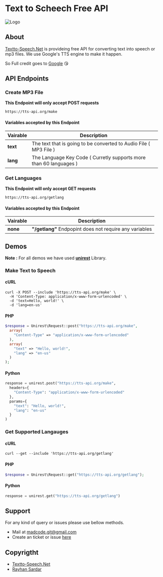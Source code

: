 # Text to Scheech Free API
![Logo](https://i.imgur.com/ZJ6o6r2.png)

## About
[Textto-Speech.Net](https://www.textto-speech.net) is provideing free API for converting text into speech or mp3 files. We use Google's TTS engine to make it happen.

So Full credit goes to [Google](https://www.google.com/) 😘

## API Endpoints

### Create MP3 File
__This Endpoint will only accept POST requests__
```
https://tts-api.org/make
```

#### Variables accepted by this Endpoint
Vairable | Description
--- | ---
__text__ | The text that is going to be converted to Audio File ( MP3 File )
__lang__ | The Language Key Code ( Curretly supports more than 60 languages )

### Get Languages
__This Endpoint will only accept GET requests__
```
https://tts-api.org/getlang
```

#### Variables accepted by this Endpoint
Vairable | Description
--- | ---
__none__ | __"/getlang"__ Endpopint does not require any variables

## Demos 

__Note :__ For all demos we have used __[unirest](http://unirest.io/)__ Library.

### Make Text to Speech

#### cURL
```curl
curl -X POST --include 'https://tts-api.org/make' \
  -H 'Content-Type: application/x-www-form-urlencoded' \
  -d 'text=Hello, world!' \
  -d 'lang=en-us'
```

#### PHP
```php
$response = Unirest\Request::post("https://tts-api.org/make",
  array(
    "Content-Type" => "application/x-www-form-urlencoded"
  ),
  array(
    "text" => "Hello, world!",
    "lang" => "en-us"
  )
);
```

#### Python
```python
response = unirest.post("https://tts-api.org/make",
  headers={
    "Content-Type": "application/x-www-form-urlencoded"
  },
  params={
    "text": "Hello, world!",
    "lang": "en-us"
  }
)
```

### Get Supported Langauges

#### cURL
```curl
curl --get --include 'https://tts-api.org/getlang'
```

#### PHP
```php
$response = Unirest\Request::get("https://tts-api.org/getlang");
```

#### Python
```python
response = unirest.get("https://tts-api.org/getlang")
```
## Support
For any kind of query or issues please use bellow methods.
* Mail at [madcode.git@gmail.com](mailto:madcode.git@gmail.com)
* Create an ticket or issue [here](https://github.com/madcode-git/tts-api/issues)

## Copyrigtht
* [Textto-Speech.Net](https://www.textto-speech.net)
* [Rayhan Sardar](https://github.com/madcode-git)
